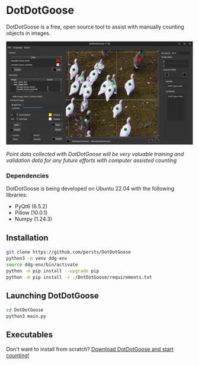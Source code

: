 # DotDotGoose
DotDotGoose is a free, open source tool to assist with manually counting objects in images.

![Screen Shot](doc/source/example.png)

*Point data collected with DotDotGoose will be very valuable training and validation data for any future efforts with computer assisted counting*



### Dependencies
DotDotGoose is being developed on Ubuntu 22.04 with the following libraries:

* PyQt6 (6.5.2)
* Pillow (10.0.1)
* Numpy (1.24.3)

## Installation
```bash
git clone https://github.com/persts/DotDotGoose
python3 -m venv ddg-env
source ddg-env/bin/activate
python -m pip install --upgrade pip
python -m pip install -r ./DotDotGoose/requirements.txt
```

## Launching DotDotGoose
```bash
cd DotDotGoose
python3 main.py
```

## Executables

Don't want to install from scratch? [Download DotDotGoose and start counting!](https://biodiversityinformatics.amnh.org/open_source/dotdotgoose/)